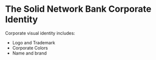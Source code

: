 # The Solid Network Bank Corporate Identity 
Corporate visual identity includes:
- Logo and Trademark 
- Corporate Colors
- Name and brand

